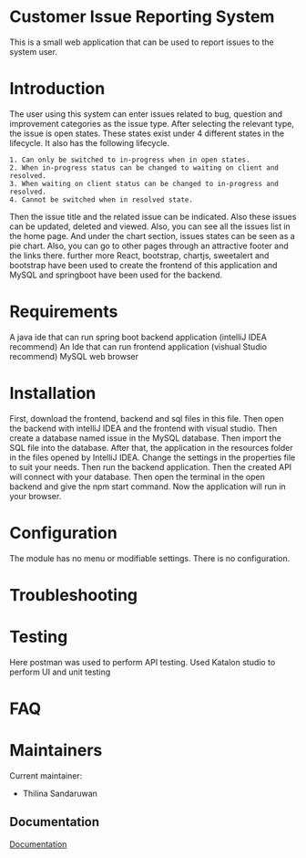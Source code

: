 
# Customer Issue Reporting System

This is a small web application that can be used to report issues to the system user. 

# Introduction

The user using this system can enter issues related to bug, question and improvement categories as the issue type. After selecting the relevant type, the issue is open states. These states exist under 4 different states in the lifecycle. It also has the following lifecycle.

    1. Can only be switched to in-progress when in open states.
    2. When in-progress status can be changed to waiting on client and resolved.
    3. When waiting on client status can be changed to in-progress and resolved.
    4. Cannot be switched when in resolved state.

Then the issue title and the related issue can be indicated. Also these issues can be updated, deleted and viewed. Also, you can see all the issues list in the home page. And under the chart section, issues states can be seen as a pie chart. Also, you can go to other pages through an attractive footer and the links there.
further more React, bootstrap, chartjs, sweetalert and bootstrap have been used to create the frontend of this application and MySQL and springboot have been used for the backend.
# Requirements

A java ide that can run spring boot backend application (intelliJ IDEA recommend)
An Ide that can run frontend application (vishual Studio recommend)
MySQL
web browser

# Installation
First, download the frontend, backend and sql files in this file. Then open the backend with intelliJ IDEA and the frontend with visual studio. Then create a database named issue in the MySQL database. Then import the SQL file into the database. After that, the application in the resources folder in the files opened by IntelliJ IDEA. Change the settings in the properties file to suit your needs. Then run the backend application. Then the created API will connect with your database. Then open the terminal in the open backend and give the npm start command. Now the application will run in your browser.

# Configuration
The module has no menu or modifiable settings. There is no configuration. 

# Troubleshooting

# Testing
Here postman was used to perform API testing. Used Katalon studio to perform UI and unit testing

# FAQ


# Maintainers
Current maintainer:
 * Thilina Sandaruwan
## Documentation

[Documentation](https://linktodocumentation)

